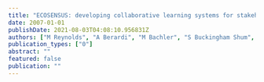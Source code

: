 ```yaml
---
title: "ECOSENSUS: developing collaborative learning systems for stakeholding development in environmental planning"
date: 2007-01-01
publishDate: 2021-08-03T04:08:10.956831Z
authors: ["M Reynolds", "A Berardi", "M Bachler", "S Buckingham Shum", "C Bernard", " ..."]
publication_types: ["0"]
abstract: ""
featured: false
publication: ""
---
```


